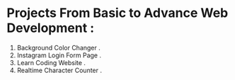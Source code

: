 <h1>Projects From Basic to Advance Web Development :</h1>
<ol>
<li>Background Color Changer .</li>
<li>Instagram Login Form Page .</li>
<li>Learn Coding Website .</li>
<li>Realtime Character Counter .</li>
</ol>
